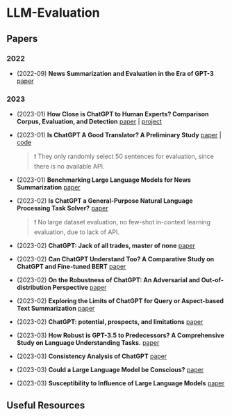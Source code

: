 # LLM-Evaluation

## Papers

### 2022

- (2022-09) **News Summarization and Evaluation in the Era of GPT-3** [paper](https://arxiv.org/abs/2209.12356)

### 2023

- (2023-01) **How Close is ChatGPT to Human Experts? Comparison Corpus, Evaluation, and Detection** [paper](https://arxiv.org/abs/2301.07597) | [project](https://github.com/Hello-SimpleAI/chatgpt-comparison-detection)

- (2023-01) **Is ChatGPT A Good Translator? A Preliminary Study** [paper](https://arxiv.org/abs/2301.08745v2) | [code](https://github.com/wxjiao/Is-ChatGPT-A-Good-Translator)

  >:exclamation: They only randomly select 50 sentences for evaluation, since there is no available API.

- (2023-01) **Benchmarking Large Language Models for News Summarization** [paper](https://arxiv.org/abs/2301.13848)

- (2023-02) **Is ChatGPT a General-Purpose Natural Language Processing Task Solver?** [paper](https://arxiv.org/abs/2302.06476)

  >:exclamation: No large dataset evaluation, no few-shot in-context learning evaluation, due to lack of API.

- (2023-02) **ChatGPT: Jack of all trades, master of none** [paper](https://arxiv.org/abs/2302.10724)

- (2023-02) **Can ChatGPT Understand Too? A Comparative Study on ChatGPT and Fine-tuned BERT** [paper](https://arxiv.org/abs/2302.10198)

- (2023-02) **On the Robustness of ChatGPT: An Adversarial and Out-of-distribution Perspective** [paper](https://arxiv.org/abs/2302.12095)

- (2023-02) **Exploring the Limits of ChatGPT for Query or Aspect-based Text Summarization** [paper](https://arxiv.org/abs/2302.08081)

- (2023-02) **ChatGPT: potential, prospects, and limitations** [paper](https://doi.org/10.1631/FITEE.2300089)

- (2023-03) **How Robust is GPT-3.5 to Predecessors? A Comprehensive Study on Language Understanding Tasks.** [paper](https://arxiv.org/abs/2303.00293)

- (2023-03) **Consistency Analysis of ChatGPT** [paper](https://arxiv.org/abs/2303.06273)

- (2023-03) **Could a Large Language Model be Conscious?** [paper](https://arxiv.org/abs/2303.07103)

- (2023-03) **Susceptibility to Influence of Large Language Models** [paper](https://arxiv.org/abs/2303.06074)

## Useful Resources

